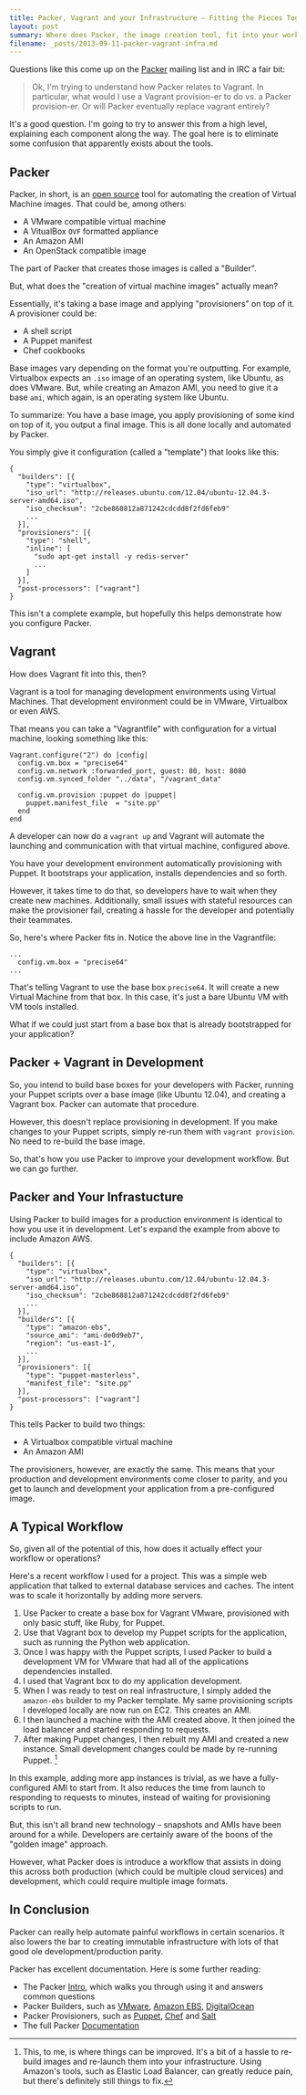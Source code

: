 ```yaml
---
title: Packer, Vagrant and your Infrastructure – Fitting the Pieces Together
layout: post
summary: Where does Packer, the image creation tool, fit into your workflow?
filename: _posts/2013-09-11-packer-vagrant-infra.md
---
```


Questions like this come up on the [Packer](http://packer.io) mailing list and in IRC
a fair bit:

> Ok, I'm trying to understand how Packer relates to Vagrant. In particular,
> what would I use a Vagrant provision-er to do vs. a Packer provision-er.
> Or will Packer eventually replace vagrant entirely?

It's a good question. I'm going to try to answer this from a high level, explaining
each component along the way. The goal here is to eliminate some confusion that
apparently exists about the tools.

## Packer

Packer, in short, is an [open source](https://github.com/mitchellh/packer)
tool for automating the creation of Virtual Machine images. That could be, among others:

- A VMware compatible virtual machine
- A VitualBox `OVF` formatted appliance
- An Amazon AMI
- An OpenStack compatible image

The part of Packer that creates those images is called
a "Builder".

But, what does the "creation of virtual machine images" actually mean?

Essentially, it's taking a base image and applying "provisioners" on top
of it. A provisioner could be:

- A shell script
- A Puppet manifest
- Chef cookbooks

Base images vary depending on the format you're outputting. For example,
Virtualbox expects an `.iso` image of an operating system, like Ubuntu,
as does VMware. But, while creating an Amazon AMI, you need to give it
a base `ami`, which again, is an operating system like Ubuntu.

To summarize: You have a base image, you apply provisioning of some kind
on top of it, you output a final image. This is all done locally and
automated by Packer.

You simply give it configuration (called a "template") that looks like this:

    {
      "builders": [{
        "type": "virtualbox",
        "iso_url": "http://releases.ubuntu.com/12.04/ubuntu-12.04.3-server-amd64.iso",
        "iso_checksum": "2cbe868812a871242cdcdd8f2fd6feb9"
        ...
      }],
      "provisioners": [{
        "type": "shell",
        "inline": [
          "sudo apt-get install -y redis-server"
          ...
        ]
      }],
      "post-processors": ["vagrant"]
    }

This isn't a complete example, but hopefully this helps demonstrate how
you configure Packer.

## Vagrant

How does Vagrant fit into this, then?

Vagrant is a tool for managing development environments using Virtual Machines.
That development environment could be in VMware, Virtualbox or even AWS.

That means you can take a "Vagrantfile" with configuration for a virtual
machine, looking something like this:

    Vagrant.configure("2") do |config|
      config.vm.box = "precise64"
      config.vm.network :forwarded_port, guest: 80, host: 8080
      config.vm.synced_folder "../data", "/vagrant_data"

      config.vm.provision :puppet do |puppet|
        puppet.manifest_file  = "site.pp"
      end
    end

A developer can now do a `vagrant up` and Vagrant will automate the launching and
communication with that virtual machine, configured above.

You have your development environment automatically provisioning with
Puppet. It bootstraps your application, installs dependencies and so forth.

However, it takes time to do that, so developers have to wait when
they create new machines. Additionally, small issues with stateful resources
can make the provisioner fail, creating a hassle for the developer and potentially
their teammates.

So, here's where Packer fits in. Notice the above line in the Vagrantfile:

    ...
      config.vm.box = "precise64"
    ...

That's telling Vagrant to use the base box `precise64`. It will create a new
Virtual Machine from that box. In this case, it's just a bare Ubuntu VM
with VM tools installed.

What if we could just start from a base box that is already bootstrapped
for your application?

## Packer + Vagrant in Development

So, you intend to build base boxes for your developers with Packer, running
your Puppet scripts over a base image (like Ubuntu 12.04), and creating a Vagrant
box. Packer can automate that procedure.

However, this doesn't replace provisioning in development. If you make changes
to your Puppet scripts, simply re-run them with `vagrant provision`. No
need to re-build the base image.

So, that's how you use Packer to improve your development workflow. But
we can go further.

## Packer and Your Infrastucture

Using Packer to build images for a production environment is identical
to how you use it in development. Let's expand the example from above
to include Amazon AWS.

    {
      "builders": [{
        "type": "virtualbox",
        "iso_url": "http://releases.ubuntu.com/12.04/ubuntu-12.04.3-server-amd64.iso",
        "iso_checksum": "2cbe868812a871242cdcdd8f2fd6feb9"
        ...
      }],
      "builders": [{
        "type": "amazon-ebs",
        "source_ami": "ami-de0d9eb7",
        "region": "us-east-1",
        ...
      }],
      "provisioners": [{
        "type": "puppet-masterless",
        "manifest_file": "site.pp"
      }],
      "post-processors": ["vagrant"]
    }

This tells Packer to build two things:

- A Virtualbox compatible virtual machine
- An Amazon AMI

The provisioners, however, are exactly the same. This means that your
production and development environments come closer to parity, and you get
to launch and development your application from a pre-configured image.

## A Typical Workflow

So, given all of the potential of this, how does it actually effect your
workflow or operations?

Here's a recent workflow I used for a project. This was a simple web application
that talked to external database services and caches. The intent was to scale
it horizontally by adding more servers.

1. Use Packer to create a base box for Vagrant VMware, provisioned with only
basic stuff, like Ruby, for Puppet.
2. Use that Vagrant box to develop my Puppet scripts for the application,
such as running the Python web application.
3. Once I was happy with the Puppet scripts, I used Packer to build a development VM for
VMware that had all of the applications dependencies installed.
4. I used that Vagrant box to do my application development.
5. When I was ready to test on real infrastructure, I simply added the `amazon-ebs`
builder to my Packer template. My same provisioning scripts I developed
locally are now run on EC2. This creates an AMI.
6. I then launched a machine with the AMI created above. It then joined the load balancer
and started responding to requests.
7. After making Puppet changes, I then rebuilt my AMI and created a new instance. Small
development changes could be made by re-running Puppet. [^1]

In this example, adding more app instances is trivial, as we have a fully-configured
AMI to start from. It also reduces the time from launch to responding to requests
to minutes, instead of waiting for provisioning scripts to run.

But, this isn't all brand new technology – snapshots and AMIs have been around for
a while. Developers are certainly aware of the boons of the "golden image" approach.

However, what Packer does is introduce a workflow that assists in doing this
across both production (which could be multiple cloud services) and development, which
could require multiple image formats.

## In Conclusion

Packer can really help automate painful workflows in certain scenarios. It also
lowers the bar to creating immutable infrastructure with lots of that good ole development/production
parity.

Packer has excellent documentation. Here is some further reading:

- The Packer [Intro](http://www.packer.io/intro/), which walks you through using it and answers common questions
- Packer Builders, such as [VMware](http://www.packer.io/docs/builders/vmware.html), [Amazon EBS](http://www.packer.io/docs/builders/amazon-ebs.html), [DigitalOcean](http://www.packer.io/docs/builders/digitalocean.html)
- Packer Provisioners, such as [Puppet](http://www.packer.io/docs/provisioners/puppet-masterless.html), [Chef](http://www.packer.io/docs/provisioners/chef-solo.html) and [Salt](http://www.packer.io/docs/provisioners/salt-masterless.html)
- The full Packer [Documentation](http://www.packer.io/docs)

[^1]: This, to me, is where things can be improved. It's a bit of a hassle
to re-build images and re-launch them into your infrastructure. Using Amazon's tools,
such as Elastic Load Balancer, can greatly reduce pain, but there's definitely still
things to fix.

